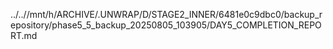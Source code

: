 ../..//mnt/h/ARCHIVE/.UNWRAP/D/STAGE2_INNER/6481e0c9dbc0/backup_repository/phase5_5_backup_20250805_103905/DAY5_COMPLETION_REPORT.md